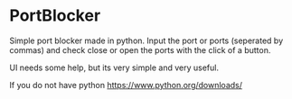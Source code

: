# PortBlocker

Simple port blocker made in python. Input the port or ports (seperated by commas) and check
close or open the ports with the click of a button.

UI needs some help, but its very simple and very useful.

If you do not have python https://www.python.org/downloads/ 
